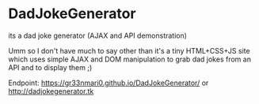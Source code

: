 # DadJokeGenerator
its a dad joke generator (AJAX and API demonstration)


Umm so I don't have much to say other than it's a tiny HTML+CSS+JS site which uses simple AJAX and DOM manipulation to grab dad jokes from an API and to display them ;)

Endpoint: https://gr33nmari0.github.io/DadJokeGenerator/ or http://dadjokegenerator.tk
